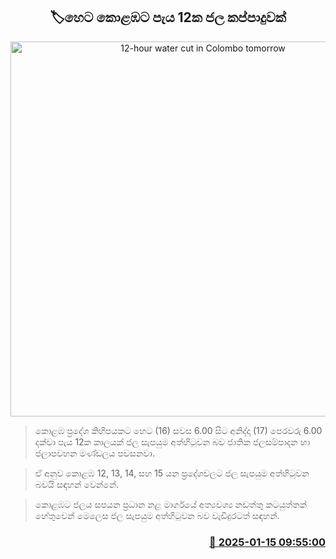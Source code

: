 <p align='center'><b><h2 align='center' title='12-hour water cut in Colombo tomorrow'>🏷හෙට කොළඹට පැය 12ක ජල කප්පාදුවක්</h2></b></p>
<p align='center'><img src='https://helakuru.sgp1.cdn.digitaloceanspaces.com/esana/images/lib/water-cut-thumb-archived.jpg' width='600' alt='12-hour water cut in Colombo tomorrow'></p>

> කොළඹ ප්‍රදේශ කිහිපයකට හෙට (16) සවස 6.00 සිට අනිද්දා (17) පෙරවරු 6.00 දක්වා පැය 12ක කාලයක් ජල සැපයුම අත්හිටුවන බව ජාතික ජලසම්පාදන හා ජලාපවහන මණ්ඩලය පවසනවා.

> ඒ අනුව කොළඹ 12, 13, 14, සහ 15 යන ප්‍රදේශවලට ජල සැපයුම අත්හිටුවන බවයි සඳහන් වෙන්නේ.

> කොළඹට ජලය සපයන ප්‍රධාන නළ මාර්ගයේ අත්‍යවශ්‍ය නඩත්තු කටයුත්තක් හේතුවෙන් මෙලෙස ජල සැපයුම අත්හිටුවන බව වැඩිදුරටත් සඳහන්.



<h3 align='right'><a href='https://www.helakuru.lk/esana/p/106579/'>📅 2025-01-15 09:55:00</a></h3>
